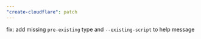 ```yaml
---
"create-cloudflare": patch
---
```


fix: add missing `pre-existing` type and `--existing-script` to help message
